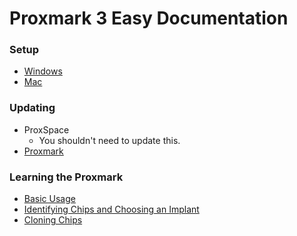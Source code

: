 # Proxmark 3 Easy Documentation

### Setup
- [Windows](WINDOWS.md)
- [Mac](MAC.md)

### Updating
- ProxSpace
  - You shouldn't need to update this.
- [Proxmark](UPDATE_PROXMARK.md)

### Learning the Proxmark
- [Basic Usage](PROXMARK_BASICS.md)
- [Identifying Chips and Choosing an Implant](PROXMARK_ID.md)
- [Cloning Chips](PROXMARK_CLONING.md)
